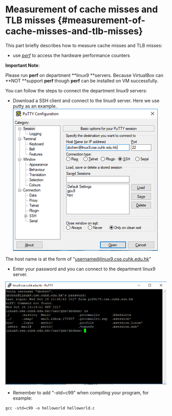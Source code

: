 # Measurement of cache misses and TLB misses {#measurement-of-cache-misses-and-tlb-misses}

This part briefly describes how to measure cache misses and TLB misses:

* use [_perf_](https://perf.wiki.kernel.org/index.php/Main_Page) to access the hardware performance counters

**Important Note**:

Please run **perf** on department **linux9 **servers. Because VirtualBox can **NOT **support  **perf**  though  **perf**  can be installed on VM successfully.

You can follow the steps to connect the department linux9 servers:

* Download a SSH client and connect to the linux9 server. Here we use putty as an example.![](/assets/putty.png)

The host name is at the form of "username@linux9.cse.cuhk.edu.hk"

* Enter your password and you can connect to the department linux9 server.

![](/assets/linux9server.png)

* Remember to add "-std=c99" when compiling your program, for example:

```
gcc -std=c99 -o helloworld helloworld.c
```





